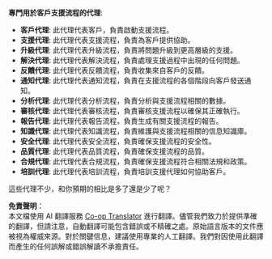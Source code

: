 <!--
CO_OP_TRANSLATOR_METADATA:
{
  "original_hash": "d38387460faaff27512a6b8c91ba9737",
  "translation_date": "2025-03-28T14:22:42+00:00",
  "source_file": "08-multi-agent\\solution\\solution.md",
  "language_code": "tw"
}
-->
**專門用於客戶支援流程的代理**:

- **客戶代理**: 此代理代表客戶，負責啟動支援流程。
- **支援代理**: 此代理代表支援流程，負責為客戶提供協助。
- **升級代理**: 此代理代表升級流程，負責將問題升級到更高層級的支援。
- **解決代理**: 此代理代表解決流程，負責處理支援過程中出現的任何問題。
- **反饋代理**: 此代理代表反饋流程，負責收集來自客戶的反饋。
- **通知代理**: 此代理代表通知流程，負責在支援流程的各個階段向客戶發送通知。
- **分析代理**: 此代理代表分析流程，負責分析與支援流程相關的數據。
- **審核代理**: 此代理代表審核流程，負責審核支援流程以確保其正確執行。
- **報告代理**: 此代理代表報告流程，負責生成有關支援流程的報告。
- **知識代理**: 此代理代表知識流程，負責維護與支援流程相關的信息知識庫。
- **安全代理**: 此代理代表安全流程，負責確保支援流程的安全性。
- **品質代理**: 此代理代表品質流程，負責確保支援流程的品質。
- **合規代理**: 此代理代表合規流程，負責確保支援流程符合相關法規和政策。
- **培訓代理**: 此代理代表培訓流程，負責培訓支援代理如何協助客戶。

這些代理不少，和你預期的相比是多了還是少了呢？

**免責聲明**：  
本文檔使用 AI 翻譯服務 [Co-op Translator](https://github.com/Azure/co-op-translator) 進行翻譯。儘管我們致力於提供準確的翻譯，但請注意，自動翻譯可能包含錯誤或不精確之處。原始語言版本的文件應被視為權威來源。對於關鍵信息，建議使用專業的人工翻譯。我們對因使用此翻譯而產生的任何誤解或錯誤解讀不承擔責任。